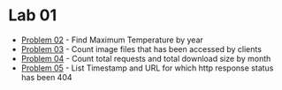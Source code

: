 # Lab 01
- [Problem 02](./problem-2/problem-2.md) - Find Maximum Temperature by year
- [Problem 03](./problem-3/problem-3.md) - Count image files that has been accessed by clients
- [Problem 04](./problem-4/problem-4.md) - Count total requests and total download size by month
- [Problem 05](./problem-5/problem-5.md) - List Timestamp and URL for which http response status has been 404